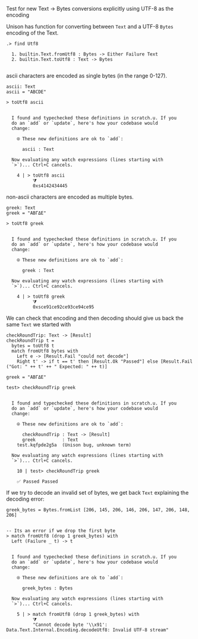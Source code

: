 Test for new Text -> Bytes conversions explicitly using UTF-8 as the encoding

Unison has function for converting between `Text` and a UTF-8 `Bytes` encoding of the Text.

```ucm
.> find Utf8

  1. builtin.Text.fromUtf8 : Bytes -> Either Failure Text
  2. builtin.Text.toUtf8 : Text -> Bytes
  

```
ascii characters are encoded as single bytes (in the range 0-127).

```unison
ascii: Text
ascii = "ABCDE"

> toUtf8 ascii

```

```ucm

  I found and typechecked these definitions in scratch.u. If you
  do an `add` or `update`, here's how your codebase would
  change:
  
    ⍟ These new definitions are ok to `add`:
    
      ascii : Text
  
  Now evaluating any watch expressions (lines starting with
  `>`)... Ctrl+C cancels.

    4 | > toUtf8 ascii
          ⧩
          0xs4142434445

```
non-ascii characters are encoded as multiple bytes.

```unison
greek: Text
greek = "ΑΒΓΔΕ"

> toUtf8 greek
```

```ucm

  I found and typechecked these definitions in scratch.u. If you
  do an `add` or `update`, here's how your codebase would
  change:
  
    ⍟ These new definitions are ok to `add`:
    
      greek : Text
  
  Now evaluating any watch expressions (lines starting with
  `>`)... Ctrl+C cancels.

    4 | > toUtf8 greek
          ⧩
          0xsce91ce92ce93ce94ce95

```
We can check that encoding and then decoding should give us back the same `Text` we started with 

```unison
checkRoundTrip: Text -> [Result]
checkRoundTrip t = 
  bytes = toUtf8 t
  match fromUtf8 bytes with 
    Left e -> [Result.Fail "could not decode"]
    Right t' -> if t == t' then [Result.Ok "Passed"] else [Result.Fail ("Got: " ++ t' ++ " Expected: " ++ t)]

greek = "ΑΒΓΔΕ"

test> checkRoundTrip greek
```

```ucm

  I found and typechecked these definitions in scratch.u. If you
  do an `add` or `update`, here's how your codebase would
  change:
  
    ⍟ These new definitions are ok to `add`:
    
      checkRoundTrip : Text -> [Result]
      greek          : Text
    test.kqfpde2g5a  (Unison bug, unknown term)
  
  Now evaluating any watch expressions (lines starting with
  `>`)... Ctrl+C cancels.

    10 | test> checkRoundTrip greek
    
    ✅ Passed Passed

```
If we try to decode an invalid set of bytes, we get back `Text` explaining the decoding error:

```unison
greek_bytes = Bytes.fromList [206, 145, 206, 146, 206, 147, 206, 148, 206]


-- Its an error if we drop the first byte
> match fromUtf8 (drop 1 greek_bytes) with
  Left (Failure _ t) -> t

```

```ucm

  I found and typechecked these definitions in scratch.u. If you
  do an `add` or `update`, here's how your codebase would
  change:
  
    ⍟ These new definitions are ok to `add`:
    
      greek_bytes : Bytes
  
  Now evaluating any watch expressions (lines starting with
  `>`)... Ctrl+C cancels.

    5 | > match fromUtf8 (drop 1 greek_bytes) with
          ⧩
          "Cannot decode byte '\\x91': Data.Text.Internal.Encoding.decodeUtf8: Invalid UTF-8 stream"

```
